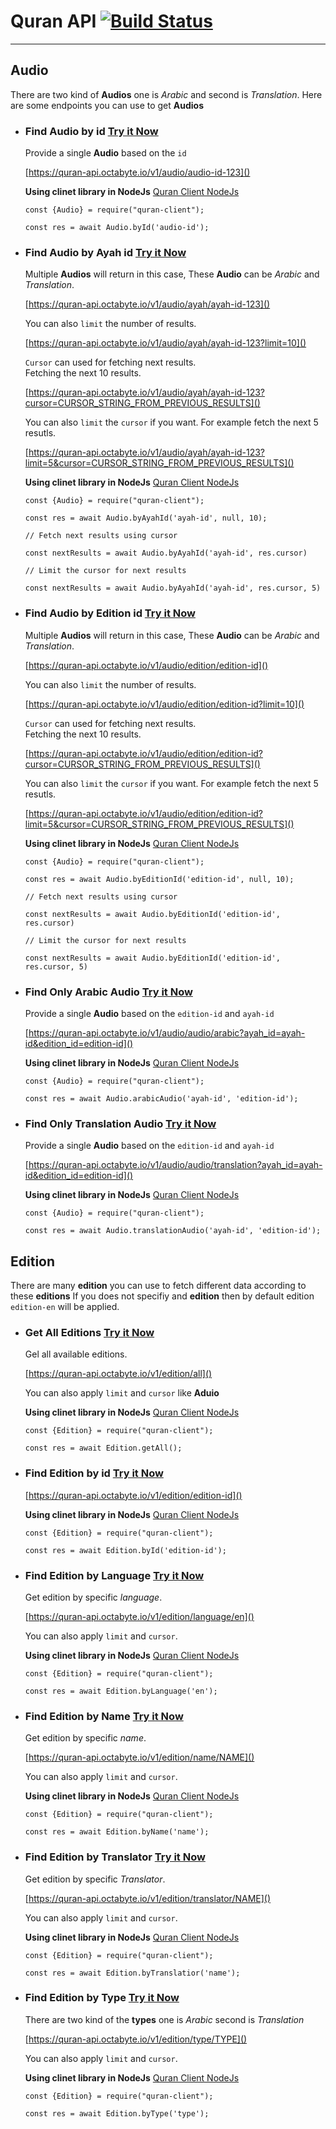 # Quran API [![Build Status](https://travis-ci.org/octabytes/quran.svg?branch=master)](https://travis-ci.org/octabytes/quran)
---

## Audio
There are two kind of **Audios** one is *Arabic* and second is *Translation*.
Here are some endpoints you can use to get **Audios**

- ### Find Audio by id [Try it Now]()  

    Provide a single **Audio** based on the `id`

    [https://quran-api.octabyte.io/v1/audio/audio-id-123]()

    **Using clinet library in NodeJs** [Quran Client NodeJs](https://www.npmjs.com/package/quran-client)
    ```nodejs
    const {Audio} = require("quran-client");

    const res = await Audio.byId('audio-id');
    ```

- ### Find Audio by Ayah id [Try it Now]()  

    Multiple **Audios** will return in this case, These **Audio** can be *Arabic* and *Translation*.
    
    [https://quran-api.octabyte.io/v1/audio/ayah/ayah-id-123]()

    You can also `limit` the number of results.

    [https://quran-api.octabyte.io/v1/audio/ayah/ayah-id-123?limit=10]()

    `Cursor` can used for fetching next results.  
    Fetching the next 10 results. 

    [https://quran-api.octabyte.io/v1/audio/ayah/ayah-id-123?cursor=CURSOR_STRING_FROM_PREVIOUS_RESULTS]()

    You can also `limit` the `cursor` if you want. For example fetch the next 5 resutls.

    [https://quran-api.octabyte.io/v1/audio/ayah/ayah-id-123?limit=5&cursor=CURSOR_STRING_FROM_PREVIOUS_RESULTS]()

    **Using clinet library in NodeJs** [Quran Client NodeJs](https://www.npmjs.com/package/quran-client)
    ```nodejs
    const {Audio} = require("quran-client");

    const res = await Audio.byAyahId('ayah-id', null, 10);

    // Fetch next results using cursor

    const nextResults = await Audio.byAyahId('ayah-id', res.cursor)

    // Limit the cursor for next results

    const nextResults = await Audio.byAyahId('ayah-id', res.cursor, 5)
    ```

- ### Find Audio by Edition id [Try it Now]()  

    Multiple **Audios** will return in this case, These **Audio** can be *Arabic* and *Translation*.
    
    [https://quran-api.octabyte.io/v1/audio/edition/edition-id]()

    You can also `limit` the number of results.

    [https://quran-api.octabyte.io/v1/audio/edition/edition-id?limit=10]()

    `Cursor` can used for fetching next results.  
    Fetching the next 10 results. 

    [https://quran-api.octabyte.io/v1/audio/edition/edition-id?cursor=CURSOR_STRING_FROM_PREVIOUS_RESULTS]()

    You can also `limit` the `cursor` if you want. For example fetch the next 5 resutls.

    [https://quran-api.octabyte.io/v1/audio/edition/edition-id?limit=5&cursor=CURSOR_STRING_FROM_PREVIOUS_RESULTS]()

    **Using clinet library in NodeJs** [Quran Client NodeJs](https://www.npmjs.com/package/quran-client)
    ```nodejs
    const {Audio} = require("quran-client");

    const res = await Audio.byEditionId('edition-id', null, 10);

    // Fetch next results using cursor

    const nextResults = await Audio.byEditionId('edition-id', res.cursor)

    // Limit the cursor for next results

    const nextResults = await Audio.byEditionId('edition-id', res.cursor, 5)
    ```

- ### Find Only Arabic Audio [Try it Now]()  

    Provide a single **Audio** based on the `edition-id` and `ayah-id`

    [https://quran-api.octabyte.io/v1/audio/audio/arabic?ayah_id=ayah-id&edition_id=edition-id]()

    **Using clinet library in NodeJs** [Quran Client NodeJs](https://www.npmjs.com/package/quran-client)
    ```nodejs
    const {Audio} = require("quran-client");

    const res = await Audio.arabicAudio('ayah-id', 'edition-id');
    ```

- ### Find Only Translation Audio [Try it Now]()  

    Provide a single **Audio** based on the `edition-id` and `ayah-id`

    [https://quran-api.octabyte.io/v1/audio/audio/translation?ayah_id=ayah-id&edition_id=edition-id]()

    **Using clinet library in NodeJs** [Quran Client NodeJs](https://www.npmjs.com/package/quran-client)
    ```nodejs
    const {Audio} = require("quran-client");

    const res = await Audio.translationAudio('ayah-id', 'edition-id');
    ```

## Edition
There are many **edition** you can use to fetch different data according to these **editions**
If you does not specifiy and **edition** then by default edition `edition-en` will be applied. 

- ### Get All Editions [Try it Now]()

    Gel all available editions. 

    [https://quran-api.octabyte.io/v1/edition/all]()

    You can also apply `limit` and `cursor` like **Aduio**

    **Using clinet library in NodeJs** [Quran Client NodeJs](https://www.npmjs.com/package/quran-client)
    ```nodejs
    const {Edition} = require("quran-client");

    const res = await Edition.getAll();
    ```

- ### Find Edition by id [Try it Now]()

    [https://quran-api.octabyte.io/v1/edition/edition-id]()

    **Using clinet library in NodeJs** [Quran Client NodeJs](https://www.npmjs.com/package/quran-client)
    ```nodejs
    const {Edition} = require("quran-client");

    const res = await Edition.byId('edition-id');
    ```

- ### Find Edition by Language [Try it Now]()

    Get edition by specific *language*. 

    [https://quran-api.octabyte.io/v1/edition/language/en]()

    You can also apply `limit` and `cursor`.

    **Using clinet library in NodeJs** [Quran Client NodeJs](https://www.npmjs.com/package/quran-client)
    ```nodejs
    const {Edition} = require("quran-client");

    const res = await Edition.byLanguage('en');
    ```

- ### Find Edition by Name [Try it Now]()

    Get edition by specific *name*. 

    [https://quran-api.octabyte.io/v1/edition/name/NAME]()

    You can also apply `limit` and `cursor`.

    **Using clinet library in NodeJs** [Quran Client NodeJs](https://www.npmjs.com/package/quran-client)
    ```nodejs
    const {Edition} = require("quran-client");

    const res = await Edition.byName('name');
    ```

- ### Find Edition by Translator [Try it Now]()

    Get edition by specific *Translator*. 

    [https://quran-api.octabyte.io/v1/edition/translator/NAME]()

    You can also apply `limit` and `cursor`.

    **Using clinet library in NodeJs** [Quran Client NodeJs](https://www.npmjs.com/package/quran-client)
    ```nodejs
    const {Edition} = require("quran-client");

    const res = await Edition.byTranslatior('name');
    ```

- ### Find Edition by Type [Try it Now]()

    There are two kind of the **types** one is *Arabic* second is *Translation*

    [https://quran-api.octabyte.io/v1/edition/type/TYPE]()

    You can also apply `limit` and `cursor`.

    **Using clinet library in NodeJs** [Quran Client NodeJs](https://www.npmjs.com/package/quran-client)
    ```nodejs
    const {Edition} = require("quran-client");

    const res = await Edition.byType('type');
    ```